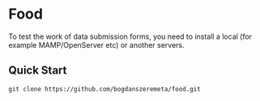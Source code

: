 # Food

To test the work of data submission forms, you need to install a local (for example MAMP/OpenServer etc) or another servers.

## Quick Start
```git clone https://github.com/bogdanszeremeta/food.git```

